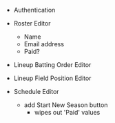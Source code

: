 + Authentication
+ Roster Editor
  - Name
  - Email address
  - Paid?

+ Lineup Batting Order Editor
+ Lineup Field Position Editor

+ Schedule Editor
  - add Start New Season button
    - wipes out 'Paid' values
